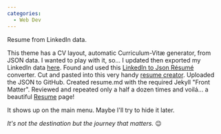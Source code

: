 ```yaml
---
categories:
  - Web Dev
---
```

Resume from LinkedIn data.

This theme has a CV layout, automatic Curriculum-Vitæ generator, from JSON data. I wanted to play with it, so... I updated then exported my LinkedIn data [here](https://www.linkedin.com/psettings/member-data). Found and used this [LinkedIn to Json Résumé](https://jmperezperez.com/linkedin-to-json-resume) converter. Cut and pasted into this very handy [resume creator](http://registry.jsonresume.org). Uploaded the JSON to GitHub. Created resume.md with the required Jekyll "Front Matter". Reviewed and repeated only a half a dozen times and voilá... a beautiful [Resume](/resume.html) page!

It shows up on the main menu. Maybe I'll try to hide it later.

*It's not the destination but the journey that matters.* :wink:
